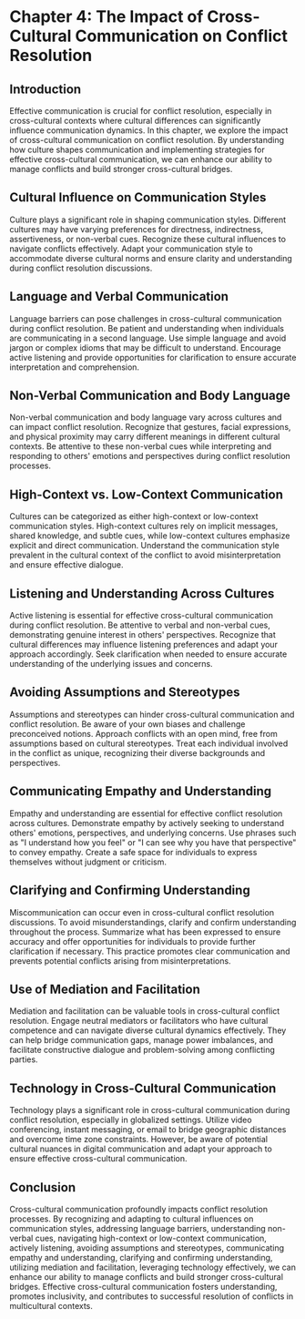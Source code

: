 Chapter 4: The Impact of Cross-Cultural Communication on Conflict Resolution
============================================================================

Introduction
------------

Effective communication is crucial for conflict resolution, especially in cross-cultural contexts where cultural differences can significantly influence communication dynamics. In this chapter, we explore the impact of cross-cultural communication on conflict resolution. By understanding how culture shapes communication and implementing strategies for effective cross-cultural communication, we can enhance our ability to manage conflicts and build stronger cross-cultural bridges.

Cultural Influence on Communication Styles
------------------------------------------

Culture plays a significant role in shaping communication styles. Different cultures may have varying preferences for directness, indirectness, assertiveness, or non-verbal cues. Recognize these cultural influences to navigate conflicts effectively. Adapt your communication style to accommodate diverse cultural norms and ensure clarity and understanding during conflict resolution discussions.

Language and Verbal Communication
---------------------------------

Language barriers can pose challenges in cross-cultural communication during conflict resolution. Be patient and understanding when individuals are communicating in a second language. Use simple language and avoid jargon or complex idioms that may be difficult to understand. Encourage active listening and provide opportunities for clarification to ensure accurate interpretation and comprehension.

Non-Verbal Communication and Body Language
------------------------------------------

Non-verbal communication and body language vary across cultures and can impact conflict resolution. Recognize that gestures, facial expressions, and physical proximity may carry different meanings in different cultural contexts. Be attentive to these non-verbal cues while interpreting and responding to others' emotions and perspectives during conflict resolution processes.

High-Context vs. Low-Context Communication
------------------------------------------

Cultures can be categorized as either high-context or low-context communication styles. High-context cultures rely on implicit messages, shared knowledge, and subtle cues, while low-context cultures emphasize explicit and direct communication. Understand the communication style prevalent in the cultural context of the conflict to avoid misinterpretation and ensure effective dialogue.

Listening and Understanding Across Cultures
-------------------------------------------

Active listening is essential for effective cross-cultural communication during conflict resolution. Be attentive to verbal and non-verbal cues, demonstrating genuine interest in others' perspectives. Recognize that cultural differences may influence listening preferences and adapt your approach accordingly. Seek clarification when needed to ensure accurate understanding of the underlying issues and concerns.

Avoiding Assumptions and Stereotypes
------------------------------------

Assumptions and stereotypes can hinder cross-cultural communication and conflict resolution. Be aware of your own biases and challenge preconceived notions. Approach conflicts with an open mind, free from assumptions based on cultural stereotypes. Treat each individual involved in the conflict as unique, recognizing their diverse backgrounds and perspectives.

Communicating Empathy and Understanding
---------------------------------------

Empathy and understanding are essential for effective conflict resolution across cultures. Demonstrate empathy by actively seeking to understand others' emotions, perspectives, and underlying concerns. Use phrases such as "I understand how you feel" or "I can see why you have that perspective" to convey empathy. Create a safe space for individuals to express themselves without judgment or criticism.

Clarifying and Confirming Understanding
---------------------------------------

Miscommunication can occur even in cross-cultural conflict resolution discussions. To avoid misunderstandings, clarify and confirm understanding throughout the process. Summarize what has been expressed to ensure accuracy and offer opportunities for individuals to provide further clarification if necessary. This practice promotes clear communication and prevents potential conflicts arising from misinterpretations.

Use of Mediation and Facilitation
---------------------------------

Mediation and facilitation can be valuable tools in cross-cultural conflict resolution. Engage neutral mediators or facilitators who have cultural competence and can navigate diverse cultural dynamics effectively. They can help bridge communication gaps, manage power imbalances, and facilitate constructive dialogue and problem-solving among conflicting parties.

Technology in Cross-Cultural Communication
------------------------------------------

Technology plays a significant role in cross-cultural communication during conflict resolution, especially in globalized settings. Utilize video conferencing, instant messaging, or email to bridge geographic distances and overcome time zone constraints. However, be aware of potential cultural nuances in digital communication and adapt your approach to ensure effective cross-cultural communication.

Conclusion
----------

Cross-cultural communication profoundly impacts conflict resolution processes. By recognizing and adapting to cultural influences on communication styles, addressing language barriers, understanding non-verbal cues, navigating high-context or low-context communication, actively listening, avoiding assumptions and stereotypes, communicating empathy and understanding, clarifying and confirming understanding, utilizing mediation and facilitation, leveraging technology effectively, we can enhance our ability to manage conflicts and build stronger cross-cultural bridges. Effective cross-cultural communication fosters understanding, promotes inclusivity, and contributes to successful resolution of conflicts in multicultural contexts.
